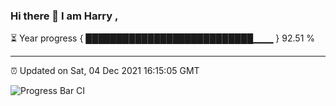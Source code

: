 ### Hi there 👋 I am Harry , 

⏳ Year progress { ███████████████████████████▁▁▁ } 92.51 %

---

⏰ Updated on Sat, 04 Dec 2021 16:15:05 GMT

![Progress Bar CI](https://github.com/duykhang68/duykhang68/workflows/Progress%20Bar%20CI/badge.svg)
